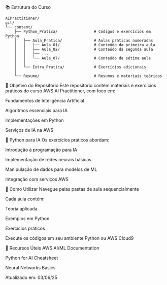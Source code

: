 📚 Estrutura do Curso
```
AIPractitioner/
git/
└── content/
    ├── Python_Pratica/                # Códigos e exercícios em Python
    │   ├── Aula_Pratica/              # Aulas práticas numeradas
    │   │   ├── Aula_01/               # Conteúdo da primeira aula
    │   │   ├── Aula_02/               # Conteúdo da segunda aula
    │   │   ├── ...
    │   │   └── Aula_07/               # Conteúdo da sétima aula
    │   │
    │   └── Extra_Pratica/             # Exercícios adicionais
    │
    └── Resume/                        # Resumos e materiais teóricos
```
🎯 Objetivo do Repositório
Este repositório contém materiais e exercícios práticos do curso AWS AI Practitioner, com foco em:

Fundamentos de Inteligência Artificial

Algoritmos essenciais para IA

Implementações em Python

Serviços de IA na AWS

🐍 Python para IA
Os exercícios práticos abordam:

Introdução à programação para IA

Implementação de redes neurais básicas

Manipulação de dados para modelos de ML

Integração com serviços AWS

📂 Como Utilizar
Navegue pelas pastas de aula sequencialmente

Cada aula contém:

Teoria aplicada

Exemplos em Python

Exercícios práticos

Execute os códigos em seu ambiente Python ou AWS Cloud9

🔗 Recursos Úteis
AWS AI/ML Documentation

Python for AI Cheatsheet

Neural Networks Basics

Atualizado em: 03/06/25
